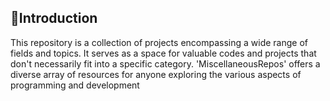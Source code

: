 ## 📌Introduction
This repository is a collection of projects encompassing a wide range of fields and topics. It serves as a space for valuable codes and projects that don't necessarily fit into a specific category. 'MiscellaneousRepos' offers a diverse array of resources for anyone exploring the various aspects of programming and development
